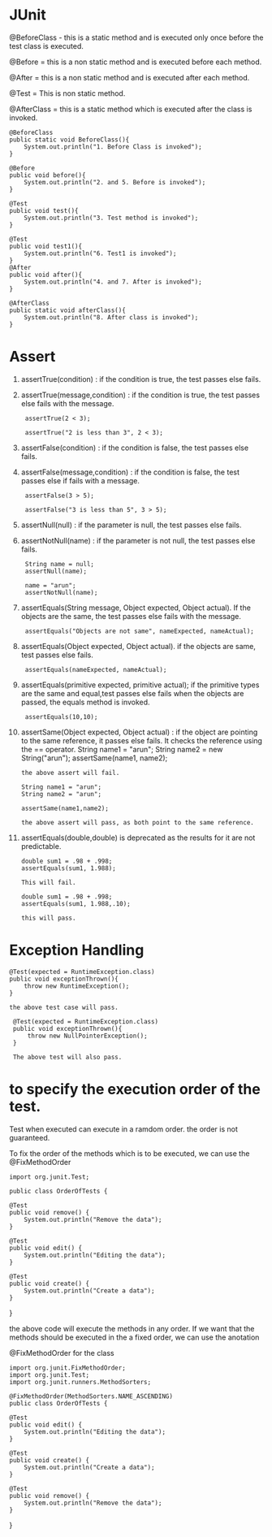 # JUnit

@BeforeClass - this is a static method and is executed only once before the test class is executed.

@Before = this is a non static method and is executed before each method.

@After = this is a non static method and is executed after each method.

@Test = This is non static method.

@AfterClass = this is a static method which is executed after the class is invoked.


    @BeforeClass
    public static void BeforeClass(){
        System.out.println("1. Before Class is invoked");
    }

    @Before
    public void before(){
        System.out.println("2. and 5. Before is invoked");
    }

    @Test
    public void test(){
        System.out.println("3. Test method is invoked");
    }

    @Test
    public void test1(){
        System.out.println("6. Test1 is invoked");
    }
    @After
    public void after(){
        System.out.println("4. and 7. After is invoked");
    }

    @AfterClass
    public static void afterClass(){
        System.out.println("8. After class is invoked");
    }
    
    
# Assert

1. assertTrue(condition) : if the condition is true, the test passes else fails.
2. assertTrue(message,condition) : if the condition is true, the test passes else fails with the message.

        assertTrue(2 < 3);
        
        assertTrue("2 is less than 3", 2 < 3);
        
3. assertFalse(condition) : if the condition is false, the test passes else fails.
4. assertFalse(message,condition) : if the condition is false, the test passes else if fails with a message.

        assertFalse(3 > 5);
        
        assertFalse("3 is less than 5", 3 > 5);
        
5. assertNull(null) : if the parameter is null, the test passes else fails.
6. assertNotNull(name) : if the parameter is not null, the test passes else fails.

        String name = null;
        assertNull(name);

        name = "arun";
        assertNotNull(name);

7. assertEquals(String message, Object expected, Object actual). If the objects are the same, the test passes else fails with the message.

        assertEquals("Objects are not same", nameExpected, nameActual);
        
8. assertEquals(Object expected, Object actual). if the objects are same, test passes else fails.

        assertEquals(nameExpected, nameActual);
        
9. assertEquals(primitive expected, primitive actual); if the primitive types are the same and equal,test passes else fails
when the objects are passed, the equals method is invoked.

        assertEquals(10,10);
        
10. assertSame(Object expected, Object actual) : if the object are pointing to the same reference, it passes else fails.
It checks the reference using the == operator.
        String name1 = "arun";
        String name2 = new String("arun");
        assertSame(name1, name2); 
        
        the above assert will fail.
        
        String name1 = "arun";
        String name2 = "arun";
        
        assertSame(name1,name2);
        
        the above assert will pass, as both point to the same reference.
        
11. assertEquals(double,double) is deprecated as the results for it are not predictable.

        double sum1 = .98 + .998;
        assertEquals(sum1, 1.988);
        
        This will fail.
        
        double sum1 = .98 + .998;
        assertEquals(sum1, 1.988,.10);
        
        this will pass.
        
# Exception Handling

    @Test(expected = RuntimeException.class)
    public void exceptionThrown(){
        throw new RuntimeException();
    }
    
    the above test case will pass. 
    
     @Test(expected = RuntimeException.class)
     public void exceptionThrown(){
         throw new NullPointerException();
     }
     
     The above test will also pass.
     
# to specify the execution order of the test.

Test when executed can execute in a ramdom order. the order is not guaranteed.

To fix the order of the methods which is to be executed, we can use the 
@FixMethodOrder

    import org.junit.Test;

    public class OrderOfTests {

    @Test
    public void remove() {
        System.out.println("Remove the data");
    }

    @Test
    public void edit() {
        System.out.println("Editing the data");
    }

    @Test
    public void create() {
        System.out.println("Create a data");
    }
}

the above code will execute the methods in any order. If we want that the methods should be executed
in the a fixed order, we can use the anotation

@FixMethodOrder for the class

    import org.junit.FixMethodOrder;
    import org.junit.Test;
    import org.junit.runners.MethodSorters;

    @FixMethodOrder(MethodSorters.NAME_ASCENDING)
    public class OrderOfTests {

    @Test
    public void edit() {
        System.out.println("Editing the data");
    }

    @Test
    public void create() {
        System.out.println("Create a data");
    }

    @Test
    public void remove() {
        System.out.println("Remove the data");
    }
}

